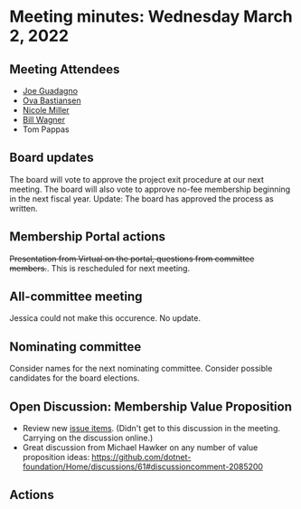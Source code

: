 # Meeting minutes: Wednesday March 2, 2022

## Meeting Attendees

- [Joe Guadagno](https://github.com/jguadagno)
- [Ova Bastiansen](https://github.com/ovebastiansen)
- [Nicole Miller](https://github.com/nocolebuhakmeh)
- [Bill Wagner](https://github.com/BillWagner)
- Tom Pappas

## Board updates

The board will vote to approve the project exit procedure at our next meeting. The board will also vote to approve no-fee membership beginning in the next fiscal year.
Update: The board has approved the process as written.

## Membership Portal actions

~~Presentation from Virtual on the portal, questions from committee members.~~. This is rescheduled for next meeting.

## All-committee meeting

Jessica could not make this occurence. No update.

## Nominating committee

Consider names for the next nominating committee. Consider possible candidates for the board elections.

## Open Discussion: Membership Value Proposition

- Review new [issue items](https://github.com/dotnet-foundation/wg-membership/labels/Values%20%2F%20Initiatives). (Didn't get to this discussion in the meeting. Carrying on the discussion online.)
- Great discussion from Michael Hawker on any number of value proposition ideas: https://github.com/dotnet-foundation/Home/discussions/61#discussioncomment-2085200

## Actions

